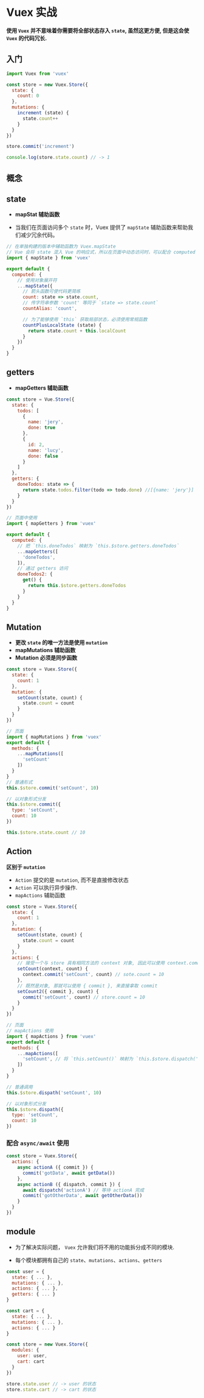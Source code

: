 # Vuex 实战
**使用 ```Vuex``` 并不意味着你需要将全部状态存入 ```state```, 虽然这更方便, 但是这会使 ```Vuex``` 的代码冗长.**

## 入门
```js
import Vuex from 'vuex'

const store = new Vuex.Store({
  state: {
    count: 0
  },
  mutations: {
    increment (state) {
      state.count++
    }
  }
})

store.commit('increment')

console.log(store.state.count) // -> 1
```

## 概念

## state

 - **mapStat 辅助函数**

 - 当我们在页面访问多个 ```state``` 时，Vuex 提供了 ```mapState``` 辅助函数来帮助我们减少冗余代码。

```js
// 在单独构建的版本中辅助函数为 Vuex.mapState
// Vue 会将 state 混入 Vue 的响应式，所以在页面中动态访问时，可以配合 computed 使用。
import { mapState } from 'vuex'

export default {
  computed: {
    // 使用对象展开符
    ...mapState({
      // 箭头函数可使代码更简练
      count: state => state.count,
      // 传字符串参数 'count' 等同于 `state => state.count`
      countAlias: 'count',

      // 为了能够使用 `this` 获取局部状态，必须使用常规函数
      countPlusLocalState (state) {
        return state.count + this.localCount
      }
    })
  }
}
```

## getters
 - **mapGetters 辅助函数**
```js
const store = Vue.Store({
  state: {
    todos: [
      {
        name: 'jery',
        done: true
      },
      {
        id: 2,
        name: 'lucy',
        done: false
      }
    ]
  },
  getters: {
    doneTodos: state => {
      return state.todos.filter(todo => todo.done) //[{name: 'jery'}]
    }
  }
})

// 页面中使用
import { mapGetters } from 'vuex'

export default {
  computed: {
    // 把 `this.doneTodos` 映射为 `this.$store.getters.doneTodos`
    ...mapGetters([
      'doneTodos',
    ]),
    // 通过 getters 访问
    doneTodos2: {
      get() {
        return this.$store.getters.doneTodos
      }
    }
  }
}

```

## Mutation
 - **更改 ```state``` 的唯一方法是使用 ```mutation```**
 - **mapMutations 辅助函数**
 - **Mutation 必须是同步函数**
```js
const store = Vuex.Store({
  state: {
    count: 1
  },
  mutation: {
    setCount(state, count) {
      state.count = count
    }
  }
})

// 页面
import { mapMutations } from 'vuex'
export default {
  methods: {
    ...mapMutations([
      'setCount'
    ])
  }
}
// 普通形式
this.$store.commit('setCount', 10)

// 以对象形式分发
this.$store.commit({
  type: 'setCount', 
  count: 10
})

this.$store.state.count // 10
```

## Action
**区别于 ```mutation```**
- ```Action``` 提交的是 ```mutation```, 而不是直接修改状态
- ```Action``` 可以执行异步操作.
- ```mapActions``` 辅助函数
```js
const store = Vuex.Store({
  state: {
    count: 1
  },
  mutation: {
    setCount(state, count) {
      state.count = count
    }
  },
  actions: {
    // 接受一个与 store 具有相同方法的 context 对象, 因此可以使用 context.commit
    setCount(context, count) {
      context.commit('setCount', count) // sote.count = 10
    },
    // 既然是对象, 那就可以使用 { commit }, 来直接拿取 commit
    setCount2({ commit }, count) {
      commit('setCount', count) // store.count = 10
    }
  }
})

// 页面
// mapActions 使用
import { mapActions } from 'vuex'
export default {
  methods: {
    ...mapActions([
      'setCount', // 将 `this.setCount()` 映射为 `this.$store.dispatch('setCount')`
    ])
  }
}

// 普通调用
this.$store.dispath('setCount', 10)

// 以对象形式分发
this.$store.dispath({
  type: 'setCount',
  count: 10
})

```

### 配合 ```async/await``` 使用

```js
const store = Vuex.Store({
  actions: {
    async actionA ({ commit }) {
      commit('gotData', await getData())
    },
    async actionB ({ dispatch, commit }) {
      await dispatch('actionA') // 等待 actionA 完成
      commit('gotOtherData', await getOtherData())
    }
  }
})
```
## module
 - 为了解决实际问题， ```Vuex``` 允许我们将不用的功能拆分成不同的模块.

 - 每个模块都拥有自己的 ```state```、```mutations```、```actions```、```getters```
```js
const user = {
  state: { ... },
  mutations: { ... },
  actions: { ... },
  getters: { ... }
}

const cart = {
  state: { ... },
  mutations: { ... },
  actions: { ... }
}

const store = new Vuex.Store({
  modules: {
    user: user,
    cart: cart
  }
})

store.state.user // -> user 的状态
store.state.cart // -> cart 的状态
```